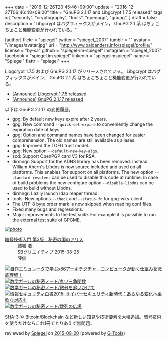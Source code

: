 +++
date = "2016-12-26T20:45:46+09:00"
update = "2016-12-27T06:46:48+09:00"
title = "GnuPG 2.1.17 and Libgcrypt 1.7.5 released"
tags = [
  "security",
  "cryptography",
  "tools",
  "openpgp",
  "gnupg",
]
draft = false
description = "Libgcrypt はバグフィックスがメイン， GnuPG 2.1 系 はちょこちょこと機能変更が行われている。"

[author]
  flickr = "spiegel"
  twitter = "spiegel_2007"
  tumblr = ""
  avatar = "/images/avatar.jpg"
  url = "http://www.baldanders.info/spiegel/profile/"
  license = "by-sa"
  github = "spiegel-im-spiegel"
  instagram = "spiegel_2007"
  facebook = "spiegel.im.spiegel"
  linkedin = "spiegelimspiegel"
  name = "Spiegel"
  flattr = "spiegel"
+++

Libgcrypt 1.7.5 および GnuPG 2.1.17 がリリースされている。
Libgcrypt はバグフィックスがメイン， GnuPG 2.1 系 はちょこちょこと機能変更が行われている。

- [[Announce] Libgcrypt 1.7.5 released](https://lists.gnupg.org/pipermail/gnupg-announce/2016q4/000399.html)
- [[Announce] GnuPG 2.1.17 released](https://lists.gnupg.org/pipermail/gnupg-announce/2016q4/000400.html)

以下は GnuPG 2.1.17 の変更履歴。

* gpg: By default new keys expire after 2 years.
* gpg: New command `--quick-set-expire` to conveniently change the expiration date of keys.
* gpg: Option and command names have been changed for easier comprehension.  The old names are still available as aliases.
* gpg: Improved the TOFU trust model.
* gpg: New option `--default-new-key-algo`.
* scd: Support OpenPGP card V3 for RSA.
* dirmngr: Support for the ADNS library has been removed.  Instead William Ahern's Libdns is now source included and used on all platforms.  This enables Tor support on all platforms.  The new option `--standard-resolver` can be used to disable this code at runtime.  In case of build problems the new configure option `--disable-libdns` can be used to build without Libdns.
* dirmngr: Lazily launch ldap reaper thread.
* tools: New options `--check` and `--status-fd` for gpg-wks-client.
* The UTF-8 byte order mark is now skipped when reading conf files.
* Fixed many bugs and regressions.
* Major improvements to the test suite.  For example it is possible to run the external test suite of GPGME.

<div class="hreview" ><a class="item url" href="http://www.amazon.co.jp/exec/obidos/ASIN/B015643CPE/baldandersinf-22/"><img src="http://ecx.images-amazon.com/images/I/51t6yHHVwEL._SL160_.jpg" alt="photo" class="photo"  /></a><dl ><dt class="fn"><a class="item url" href="http://www.amazon.co.jp/exec/obidos/ASIN/B015643CPE/baldandersinf-22/">暗号技術入門 第3版　秘密の国のアリス</a></dt><dd>結城 浩 </dd><dd>SBクリエイティブ 2015-08-25</dd><dd>評価<abbr class="rating" title="5"><img src="http://g-images.amazon.com/images/G/01/detail/stars-5-0.gif" alt="" /></abbr> </dd></dl><p class="similar"><a href="http://www.amazon.co.jp/exec/obidos/ASIN/B0148FQNVC/baldandersinf-22/" target="_top"><img src="http://images.amazon.com/images/P/B0148FQNVC.09._SCTHUMBZZZ_.jpg"  alt="自作エミュレータで学ぶx86アーキテクチャ　コンピュータが動く仕組みを徹底理解！"  /></a> <a href="http://www.amazon.co.jp/exec/obidos/ASIN/B00W6NCLJM/baldandersinf-22/" target="_top"><img src="http://images.amazon.com/images/P/B00W6NCLJM.09._SCTHUMBZZZ_.jpg"  alt="数学ガールの秘密ノート/丸い三角関数"  /></a> <a href="http://www.amazon.co.jp/exec/obidos/ASIN/B00Y9EYOIW/baldandersinf-22/" target="_top"><img src="http://images.amazon.com/images/P/B00Y9EYOIW.09._SCTHUMBZZZ_.jpg"  alt="数学ガールの秘密ノート/微分を追いかけて"  /></a> <a href="http://www.amazon.co.jp/exec/obidos/ASIN/B012BYBTZC/baldandersinf-22/" target="_top"><img src="http://images.amazon.com/images/P/B012BYBTZC.09._SCTHUMBZZZ_.jpg"  alt="情報セキュリティ白書2015: サイバーセキュリティ新時代：あらゆる変化へ柔軟な対応を"  /></a> <a href="http://www.amazon.co.jp/exec/obidos/ASIN/B00W6NCLL0/baldandersinf-22/" target="_top"><img src="http://images.amazon.com/images/P/B00W6NCLL0.09._SCTHUMBZZZ_.jpg"  alt="数学ガールの秘密ノート/数列の広場"  /></a> </p>
<p class="description">SHA-3 や Bitcoin/Blockchain など新しい知見や技術要素を大幅追加。暗号技術を使うだけならこれ1冊でとりあえず無問題。</p>
<p class="gtools" >reviewed by <a href='#maker' class='reviewer'>Spiegel</a> on <abbr class="dtreviewed" title="2015-09-20">2015-09-20</abbr> (powered by <a href="http://www.goodpic.com/mt/aws/index.html" >G-Tools</a>)</p>
</div>
